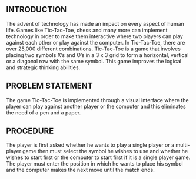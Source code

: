 <h2>INTRODUCTION</h2>

<p>The advent of technology has made an impact on every aspect of human life. Games
like Tic-Tac-Toe, chess and many more can implement technology in order to make
them interactive where two players can play against each other or play against
the computer. In Tic-Tac-Toe, there are over 25,000 different combinations.
Tic-Tac-Toe is a game that involves placing two symbols X’s and O’s in a 3 x 3
grid to form a horizontal, vertical or a diagonal row with the same symbol. This
game improves the logical and strategic thinking abilities.</p>

<h2>PROBLEM STATEMENT</h2>

<p>The game Tic-Tac-Toe is implemented through a visual interface where the player
can play against another player or the computer and this eliminates the need of
a pen and a paper.</p>

<h2>PROCEDURE</h2>

<p>The player is first asked whether he wants to play a single player or a
multi-player game then must select the symbol he wishes to use and whether he
wishes to start first or the computer to start first if it is a single player
game. The player must enter the position in which he wants to place his symbol
and the computer makes the next move until the match ends.</p>
